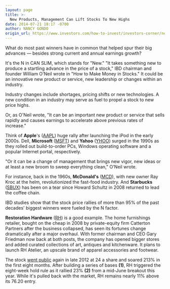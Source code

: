 ```yaml
---
layout: page
title: >-
  New Products, Management Can Lift Stocks To New Highs
date: 2014-07-21 18:17 -0700
author: NANCY GONDO
origin_url: https://www.investors.com/how-to-invest/investors-corner/new-products-management-can-lift-stocks-to-new-highs/
---
```


What do most past winners have in common that helped spur their big advances — besides strong current and annual earnings growth?

It's the N in CAN SLIM, which stands for "New." "It takes something new to produce a startling advance in the price of a stock," IBD chairman and founder William O'Neil wrote in "How to Make Money in Stocks." It could be an innovative new product or service, new leadership or changes within an industry.

Industry changes include shortages, pricing shifts or new technologies. A new condition in an industry may serve as fuel to propel a stock to new price highs.

Or, as O'Neil wrote, "It can be an important new product or service that sells rapidly and causes earnings to accelerate above previous rates of increase."

Think of **Apple**'s ([AAPL](https://research.investors.com/quote.aspx?symbol=AAPL)) huge rally after launching the iPod in the early 2000s. Dell, **Microsoft** ([MSFT](https://research.investors.com/quote.aspx?symbol=MSFT)) and **Yahoo** ([YHOO](https://research.investors.com/quote.aspx?symbol=YHOO)) surged in the 1990s as they rolled out build-to-order PCs, Windows operating software and a popular Internet portal, respectively.

"Or it can be a change of management that brings new vigor, new ideas or at least a new broom to sweep everything clean," O'Neil wrote.

For instance, back in the 1960s, **McDonald's** ([MCD](https://research.investors.com/quote.aspx?symbol=MCD)), with new owner Ray Kroc at the helm, revolutionized the fast-food industry. And **Starbucks** ([SBUX](https://research.investors.com/quote.aspx?symbol=SBUX)) has been on a tear since Howard Schultz in 2008 returned to lead the coffee chain.

IBD studies show that the stock price rallies of more than 95% of the past decades' biggest winners were fueled by the N factor.

**Restoration Hardware** ([RH](https://research.investors.com/quote.aspx?symbol=RH)) is a good example. The home furnishings retailer, bought on the cheap in 2008 by private-equity firm Catterton Partners after the business collapsed, has seen its fortunes change dramatically after a major overhaul. With former chairman and CEO Gary Friedman now back at both posts, the company has opened bigger stores and added curated collections of art, antiques and kitchenware. It plans to launch RH Atelier, an upscale brand of apparel accessories and footwear.

The stock [went public](http://news.investors.com/iponews.htm) again in late 2012 at 24 a share and soared 213% in the first eight months. After building a series of bases **(1)**, RH triggered the eight-week hold rule as it rallied 23% **(2)** from a mid-June breakout this year. While it's pulled back with the market, RH remains nearly 11% above its 76.20 entry.
